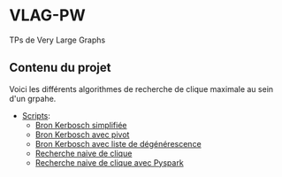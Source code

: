 # VLAG-PW
TPs de Very Large Graphs


## Contenu du projet
Voici les différents algorithmes de recherche de clique maximale au sein d'un grpahe.
- [Scripts](./src):
    - [Bron Kerbosch simplifiée](./src/bron_kerbosch.py)
    - [Bron Kerbosch avec pivot](./src/bron_kerbosch_pivot.py)
    - [Bron Kerbosch avec liste de dégénérescence](./src/bron_kerbosch_degeneracy.py)
    - [Recherche naive de clique](./src/naive_clique_search.py)
    - [Recherche naive de clique avec Pyspark](./src/pyspark_naive_clique_search.py)
    